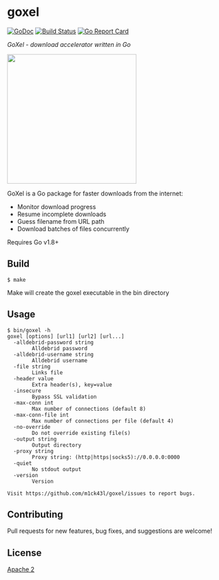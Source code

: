 # goxel

[![GoDoc](https://godoc.org/github.com/m1ck43l/goxel?status.svg)](https://godoc.org/github.com/m1ck43l/goxel) [![Build Status](https://travis-ci.org/m1ck43l/goxel.svg?branch=master)](https://travis-ci.org/m1ck43l/goxel/builds) [![Go Report Card](https://goreportcard.com/badge/github.com/m1ck43l/goxel)](https://goreportcard.com/report/github.com/m1ck43l/goxel)

*GoXel - download accelerator written in Go*

<img src="https://user-images.githubusercontent.com/918212/56085358-14b88400-5e42-11e9-8610-ee7db8b16827.png" width="300">

GoXel is a Go package for faster downloads from the internet:

* Monitor download progress
* Resume incomplete downloads
* Guess filename from URL path
* Download batches of files concurrently

Requires Go v1.8+

## Build

```
$ make
```

Make will create the goxel executable in the bin directory

## Usage

```
$ bin/goxel -h
goxel [options] [url1] [url2] [url...]
  -alldebrid-password string
        Alldebrid password
  -alldebrid-username string
        Alldebrid username
  -file string
        Links file
  -header value
        Extra header(s), key=value
  -insecure
        Bypass SSL validation
  -max-conn int
        Max number of connections (default 8)
  -max-conn-file int
        Max number of connections per file (default 4)
  -no-override
        Do not override existing file(s)
  -output string
        Output directory
  -proxy string
        Proxy string: (http|https|socks5)://0.0.0.0:0000
  -quiet
        No stdout output
  -version
        Version

Visit https://github.com/m1ck43l/goxel/issues to report bugs.
```

## Contributing

Pull requests for new features, bug fixes, and suggestions are welcome!

## License

[Apache 2](https://github.com/m1ck43l/goxel/blob/master/LICENSE)
